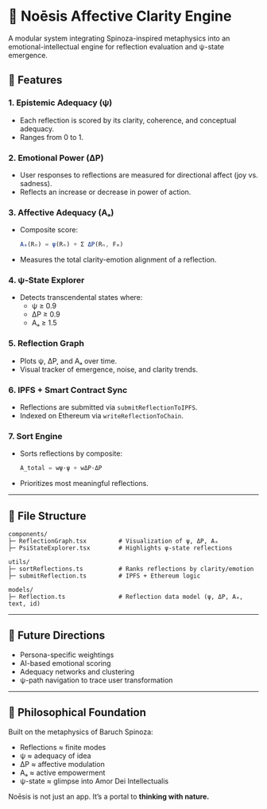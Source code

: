 # 🧠 Noēsis Affective Clarity Engine

A modular system integrating Spinoza-inspired metaphysics into an emotional-intellectual engine for reflection evaluation and ψ-state emergence.

## 🧬 Features

### 1. Epistemic Adequacy (ψ)
- Each reflection is scored by its clarity, coherence, and conceptual adequacy.
- Ranges from 0 to 1.

### 2. Emotional Power (ΔP)
- User responses to reflections are measured for directional affect (joy vs. sadness).
- Reflects an increase or decrease in power of action.

### 3. Affective Adequacy (Aₐ)
- Composite score:
  ```ts
  Aₐ(Rₙ) = ψ(Rₙ) + Σ ΔP(Rₙ, Fₘ)
  ```
- Measures the total clarity-emotion alignment of a reflection.

### 4. ψ-State Explorer
- Detects transcendental states where:
  - ψ ≥ 0.9
  - ΔP ≥ 0.9
  - Aₐ ≥ 1.5

### 5. Reflection Graph
- Plots ψ, ΔP, and Aₐ over time.
- Visual tracker of emergence, noise, and clarity trends.

### 6. IPFS + Smart Contract Sync
- Reflections are submitted via `submitReflectionToIPFS`.
- Indexed on Ethereum via `writeReflectionToChain`.

### 7. Sort Engine
- Sorts reflections by composite:
  ```ts
  A_total = wψ·ψ + wΔP·ΔP
  ```
- Prioritizes most meaningful reflections.

---

## 📁 File Structure

```
components/
├─ ReflectionGraph.tsx         # Visualization of ψ, ΔP, Aₐ
├─ PsiStateExplorer.tsx        # Highlights ψ-state reflections

utils/
├─ sortReflections.ts          # Ranks reflections by clarity/emotion
├─ submitReflection.ts         # IPFS + Ethereum logic

models/
├─ Reflection.ts               # Reflection data model (ψ, ΔP, Aₐ, text, id)
```

---

## 🚀 Future Directions
- Persona-specific weightings
- AI-based emotional scoring
- Adequacy networks and clustering
- ψ-path navigation to trace user transformation

---

## 🧾 Philosophical Foundation
Built on the metaphysics of Baruch Spinoza:
- Reflections ≈ finite modes
- ψ ≈ adequacy of idea
- ΔP ≈ affective modulation
- Aₐ ≈ active empowerment
- ψ-state ≈ glimpse into Amor Dei Intellectualis

Noēsis is not just an app.
It’s a portal to **thinking with nature.**
